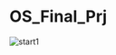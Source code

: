 # OS_Final_Prj

![start1](https://github.com/dl-tpdnjs/OS_Final_Prj/assets/165643812/3baa78f2-a1cc-4f93-9ac4-35ce6b1ae7c4)
